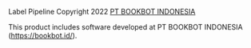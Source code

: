 Label Pipeline
Copyright 2022 [PT BOOKBOT INDONESIA](https://bookbot.id/)

This product includes software developed at
PT BOOKBOT INDONESIA (https://bookbot.id/).
